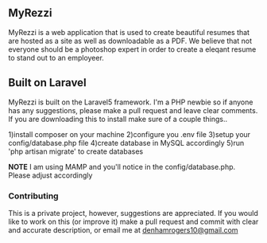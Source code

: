 ## MyRezzi
MyRezzi is a web application that is used to create beautiful resumes that are hosted as a site as well as downloadable as a PDF. We believe that not everyone should be a photoshop expert in order to create a eleqant resume to stand out to an employeer.

## Built on Laravel
MyRezzi is built on the Laravel5 framework. I'm a PHP newbie so if anyone has any suggestions, please make a pull request and leave clear comments. If you are downloading this to install make sure of a couple things..

1)install composer on your machine
2)configure you .env file
3)setup your config/database.php file
4)create database in MySQL accordingly
5)run 'php artisan migrate' to create databases

**NOTE** I am using MAMP and you'll notice in the config/database.php. Please adjust accordingly

### Contributing
This is a private project, however, suggestions are appreciated. If you would like to work on this (or improve it) make a pull request and commit with clear and accurate description, or email me at denhamrogers10@gmail.com
